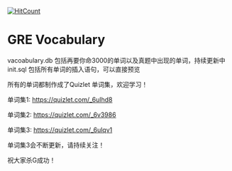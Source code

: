 [![HitCount](http://hits.dwyl.io/konantian/GRE_Vocabulary.svg)](http://hits.dwyl.io/konantian/GRE_Vocabulary)

# GRE Vocabulary
vacoabulary.db 包括再要你命3000的单词以及真题中出现的单词，持续更新中
init.sql 包括所有单词的插入语句，可以直接预览

所有的单词都制作成了Quizlet 单词集，欢迎学习！

单词集1: https://quizlet.com/_6ulhd8

单词集2: https://quizlet.com/_6v3986

单词集3: https://quizlet.com/_6ulqv1

单词集3会不断更新，请持续关注！

祝大家杀G成功！
